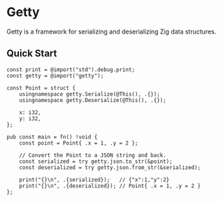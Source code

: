# Getty

Getty is a framework for serializing and deserializing Zig data structures.

## Quick Start

```zig
const print = @import("std").debug.print;
const getty = @import("getty");

const Point = struct {
    usingnamespace getty.Serialize(@This(), .{});
    usingnamespace getty.Deserialize(@This(), .{});

    x: i32,
    y: i32,
};

pub const main = fn() !void {
    const point = Point{ .x = 1, .y = 2 };

    // Convert the Point to a JSON string and back.
    const serialized = try getty.json.to_str(&point);
    const deserialized = try getty.json.from_str(&serialized);

    print("{}\n", .{serialized});   // {"x":1,"y":2}
    print("{}\n", .{deserialized}); // Point{ .x = 1, .y = 2 }
};
```
